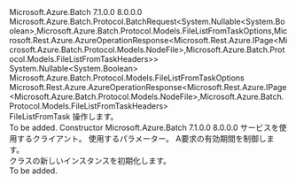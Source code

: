 <Type Name="FileListFromTaskBatchRequest" FullName="Microsoft.Azure.Batch.Protocol.BatchRequests.FileListFromTaskBatchRequest">
  <TypeSignature Language="C#" Value="public class FileListFromTaskBatchRequest : Microsoft.Azure.Batch.Protocol.BatchRequest&lt;Nullable&lt;bool&gt;,Microsoft.Azure.Batch.Protocol.Models.FileListFromTaskOptions,Microsoft.Rest.Azure.AzureOperationResponse&lt;Microsoft.Rest.Azure.IPage&lt;Microsoft.Azure.Batch.Protocol.Models.NodeFile&gt;,Microsoft.Azure.Batch.Protocol.Models.FileListFromTaskHeaders&gt;&gt;" />
  <TypeSignature Language="ILAsm" Value=".class public auto ansi beforefieldinit FileListFromTaskBatchRequest extends Microsoft.Azure.Batch.Protocol.BatchRequest`3&lt;valuetype System.Nullable`1&lt;bool&gt;, class Microsoft.Azure.Batch.Protocol.Models.FileListFromTaskOptions, class Microsoft.Rest.Azure.AzureOperationResponse`2&lt;class Microsoft.Rest.Azure.IPage`1&lt;class Microsoft.Azure.Batch.Protocol.Models.NodeFile&gt;, class Microsoft.Azure.Batch.Protocol.Models.FileListFromTaskHeaders&gt;&gt;" />
  <TypeSignature Language="DocId" Value="T:Microsoft.Azure.Batch.Protocol.BatchRequests.FileListFromTaskBatchRequest" />
  <TypeSignature Language="VB.NET" Value="Public Class FileListFromTaskBatchRequest&#xA;Inherits BatchRequest(Of Nullable(Of Boolean), FileListFromTaskOptions, AzureOperationResponse(Of IPage(Of NodeFile), FileListFromTaskHeaders))" />
  <TypeSignature Language="F#" Value="type FileListFromTaskBatchRequest = class&#xA;    inherit BatchRequest&lt;Nullable&lt;bool&gt;, FileListFromTaskOptions, AzureOperationResponse&lt;IPage&lt;NodeFile&gt;, FileListFromTaskHeaders&gt;&gt;" />
  <AssemblyInfo>
    <AssemblyName>Microsoft.Azure.Batch</AssemblyName>
    <AssemblyVersion>7.1.0.0</AssemblyVersion>
    <AssemblyVersion>8.0.0.0</AssemblyVersion>
  </AssemblyInfo>
  <Base>
    <BaseTypeName>Microsoft.Azure.Batch.Protocol.BatchRequest&lt;System.Nullable&lt;System.Boolean&gt;,Microsoft.Azure.Batch.Protocol.Models.FileListFromTaskOptions,Microsoft.Rest.Azure.AzureOperationResponse&lt;Microsoft.Rest.Azure.IPage&lt;Microsoft.Azure.Batch.Protocol.Models.NodeFile&gt;,Microsoft.Azure.Batch.Protocol.Models.FileListFromTaskHeaders&gt;&gt;</BaseTypeName>
    <BaseTypeArguments>
      <BaseTypeArgument TypeParamName="TBody">System.Nullable&lt;System.Boolean&gt;</BaseTypeArgument>
      <BaseTypeArgument TypeParamName="TOptions">Microsoft.Azure.Batch.Protocol.Models.FileListFromTaskOptions</BaseTypeArgument>
      <BaseTypeArgument TypeParamName="TResponse">Microsoft.Rest.Azure.AzureOperationResponse&lt;Microsoft.Rest.Azure.IPage&lt;Microsoft.Azure.Batch.Protocol.Models.NodeFile&gt;,Microsoft.Azure.Batch.Protocol.Models.FileListFromTaskHeaders&gt;</BaseTypeArgument>
    </BaseTypeArguments>
  </Base>
  <Interfaces />
  <Docs>
    <summary>
            <see cref="T:Microsoft.Azure.Batch.Protocol.IBatchRequest" /> FileListFromTask 操作します。
            </summary>
    <remarks>To be added.</remarks>
  </Docs>
  <Members>
    <Member MemberName=".ctor">
      <MemberSignature Language="C#" Value="public FileListFromTaskBatchRequest (Microsoft.Azure.Batch.Protocol.BatchServiceClient serviceClient, Nullable&lt;bool&gt; parameters, System.Threading.CancellationToken cancellationToken);" />
      <MemberSignature Language="ILAsm" Value=".method public hidebysig specialname rtspecialname instance void .ctor(class Microsoft.Azure.Batch.Protocol.BatchServiceClient serviceClient, valuetype System.Nullable`1&lt;bool&gt; parameters, valuetype System.Threading.CancellationToken cancellationToken) cil managed" />
      <MemberSignature Language="DocId" Value="M:Microsoft.Azure.Batch.Protocol.BatchRequests.FileListFromTaskBatchRequest.#ctor(Microsoft.Azure.Batch.Protocol.BatchServiceClient,System.Nullable{System.Boolean},System.Threading.CancellationToken)" />
      <MemberSignature Language="F#" Value="new Microsoft.Azure.Batch.Protocol.BatchRequests.FileListFromTaskBatchRequest : Microsoft.Azure.Batch.Protocol.BatchServiceClient * Nullable&lt;bool&gt; * System.Threading.CancellationToken -&gt; Microsoft.Azure.Batch.Protocol.BatchRequests.FileListFromTaskBatchRequest" Usage="new Microsoft.Azure.Batch.Protocol.BatchRequests.FileListFromTaskBatchRequest (serviceClient, parameters, cancellationToken)" />
      <MemberType>Constructor</MemberType>
      <AssemblyInfo>
        <AssemblyName>Microsoft.Azure.Batch</AssemblyName>
        <AssemblyVersion>7.1.0.0</AssemblyVersion>
        <AssemblyVersion>8.0.0.0</AssemblyVersion>
      </AssemblyInfo>
      <Parameters>
        <Parameter Name="serviceClient" Type="Microsoft.Azure.Batch.Protocol.BatchServiceClient" />
        <Parameter Name="parameters" Type="System.Nullable&lt;System.Boolean&gt;" />
        <Parameter Name="cancellationToken" Type="System.Threading.CancellationToken" />
      </Parameters>
      <Docs>
        <param name="serviceClient">サービスを使用するクライアント。</param>
        <param name="parameters">使用するパラメーター。</param>
        <param name="cancellationToken">A<see cref="T:System.Threading.CancellationToken" />要求の有効期間を制御します。</param>
        <summary>
            <see cref="T:Microsoft.Azure.Batch.Protocol.BatchRequests.FileListFromTaskBatchRequest" /> クラスの新しいインスタンスを初期化します。
            </summary>
        <remarks>To be added.</remarks>
      </Docs>
    </Member>
  </Members>
</Type>